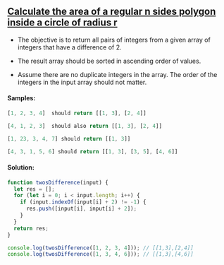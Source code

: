 ## [Calculate the area of a regular n sides polygon inside a circle of radius r](https://www.codewars.com/kata/5a58ca28e626c55ae000018a/javascript)

- The objective is to return all pairs of integers from a given array of integers that have a difference of 2.

- The result array should be sorted in ascending order of values.

- Assume there are no duplicate integers in the array. The order of the integers in the input array should not matter.

#### Samples:

```js
[1, 2, 3, 4]  should return [[1, 3], [2, 4]]

[4, 1, 2, 3]  should also return [[1, 3], [2, 4]]

[1, 23, 3, 4, 7] should return [[1, 3]]

[4, 3, 1, 5, 6] should return [[1, 3], [3, 5], [4, 6]]
```

#### Solution:

```js
function twosDifference(input) {
  let res = [];
  for (let i = 0; i < input.length; i++) {
    if (input.indexOf(input[i] + 2) != -1) {
      res.push([input[i], input[i] + 2]);
    }
  }
  return res;
}

console.log(twosDifference([1, 2, 3, 4])); // [[1,3],[2,4]]
console.log(twosDifference([1, 3, 4, 6])); // [[1,3],[4,6]]
```
